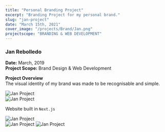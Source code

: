 ```yaml
---
title: "Personal Branding Project"
excerpt: "Branding Project for my personal brand."
slug: "jan-project"
date: "March 15th, 2021"
cover_image: "/projects/Brand/Jan.png"
projectscope: "BRANDING & WEB DEVELOPMENT"
---
```


### Jan Rebolledo

**Date:** March, 2019  
**Project Scope:** Brand Design & Web Development

**Project Overview**  
The visual identity of my brand was made to be recognisable and simple.

![Jan Project](/projects/Brand/Jan1.png)  
![Jan Project](/projects/Brand/Jan2.png)

Website built in `Next.js`

![Jan Project](/projects/Brand/Jan3.png)  
![Jan Project](/projects/Brand/Jan4.png)
![Jan Project](/projects/Brand/Jan5.png)
